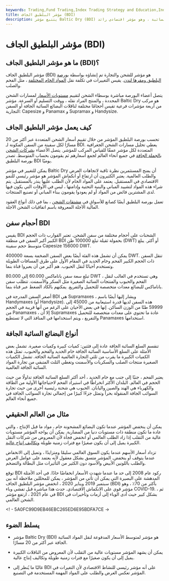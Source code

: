 ```yaml
---
keywords: Trading,Fund Trading,Index Trading Strategy and Education,Index Trading Strategy
title: مؤشر البلطيق الجاف (BDI)
description: يتتبع مؤشر Baltic Dry (BDI) تكلفة شحن البضائع الجافة السائبة ، وهو مؤشر اقتصادي رائد.
---
```


# مؤشر البلطيق الجاف (BDI)
## ما هو مؤشر البلطيق الجاف (BDI)؟

مؤشر البلطيق الجاف (BDI) هو مؤشر للشحن والتجارة تم إنشاؤه بواسطة [بورصة البلطيق ومقرها لندن](/baltic-exchange). يقيس التغييرات في تكلفة نقل [المواد الخام المختلفة](/rawmaterials) ، مثل الفحم والصلب.

يتصل أعضاء البورصة مباشرة بوسطاء الشحن لتقييم [مستويات الأسعار](/price_level) لمسارات الشحن المحددة ، والمنتج المراد نقله ، ووقت التسليم أو السرعة. مؤشر Baltic Dry هو مركب من أربعة مؤشرات فرعية تقيس أحجامًا مختلفة لناقلات البضائع السائبة الجافة أو السفن التجارية: Capesize و Panamax و Supramax و Handysize.

## كيف يعمل مؤشر البلطيق الجاف

تحسب بورصة البلطيق المؤشر من خلال تقييم أسعار الشحن المتعددة عبر أكثر من 20 مسارًا لكل سفينة من السفن المكونة لـ BDI. يعطي تحليل مسارات الشحن الجغرافية المتعددة لكل مؤشر عمقًا للقياس المركب للمؤشر. يتصل الأعضاء [بشركات الشحن بالجملة الجافة](/dry-bulk-commodity) في جميع أنحاء العالم لجمع أسعارهم ثم يقومون بحساب المتوسط. تصدر بورصة البلطيق BDI يوميًا.

يمكن للتغيير في مؤشر Baltic Dry أن يمنح المستثمرين نظرة ثاقبة لاتجاهات العرض والطلب العالمية. يعتبر الكثيرون أن ارتفاع أو انكماش المؤشر هو مؤشر رئيسي للنمو الاقتصادي في المستقبل. يعتمد على المواد الخام لأن الطلب عليها ينذر بالمستقبل. يتم شراء هذه المواد لتشييد المباني والبنية التحتية وإدامتها ، ليس في الأوقات التي يكون فيها لدى المشترين فائض من المواد أو لم يعودوا يقومون ببناء المباني أو تصنيع المنتجات.

تعمل بورصة البلطيق أيضًا كصانع للأسواق في [مشتقات الشحن](/freight_derivatives) ، بما في ذلك أنواع العقود المالية الآجلة المعروفة باسم اتفاقيات الشحن الآجلة.

## أحجام سفن BDI

يقيس BDI الشحنات على أحجام مختلفة من سفن الشحن. تعتبر القوارب ذات الحجم الكبير أكبر السفن في منطقة BDI بحمولة ثقيلة تبلغ 100000 طن (DWT) أو أكثر. يبلغ متوسط حجم سفينة Capesize 156000 DWT.

يمكن أن تشمل هذه الفئة أيضًا بعض السفن الضخمة بسعة 400000 DWT. تنقل السفن ذات الحجم الكبير الفحم وخام الحديد في المقام الأول على طرق المسافات الطويلة وتستخدم أحيانًا لنقل الحبوب. هم أكبر من أن يعبروا قناة بنما.

تبلغ سعة سفن باناماكس 60.000 إلى 80.000 DWT ، وهي تستخدم في الغالب لنقل الفحم والحبوب والمنتجات السائبة الصغيرة مثل السكر والأسمنت. تتطلب سفن باناماكس للبضائع معدات متخصصة للتحميل والتفريغ. يمكنهم بالكاد الضغط عبر قناة بنما.

أصغر السفن المدرجة في BDI هي Supramaxes ، ويشار إليها أيضًا باسم Handymaxes (أو Handysize). هذه السفن لديها قدرة استيعابية من 45000 إلى 59999 طنًا من الوزن الساكن. إنها في بعض الأحيان على الرغم من أنها قريبة في الحجم من Panamaxes ، إلا أن Supramaxes عادة ما تحتوي على معدات متخصصة للتحميل والتفريغ ، ويتم استخدامها في المنافذ التي لا تستطيع Panamaxes استخدامها.

## أنواع البضائع السائبة الجافة

تنقسم السلع السائبة الجافة عادة إلى فئتين: كميات كبيرة وكميات صغيرة. تشمل بعض الأمثلة على السلع الأساسية السائبة الجافة خام الحديد والفحم والحبوب. تمثل هذه الكميات الكبيرة ما يقرب من ثلثي التجارة العالمية السائبة الجافة. تشمل الكميات الصغيرة منتجات الصلب والسكريات والأسمنت وتغطي الثلث المتبقي من تجارة المواد السائبة الجافة العالمية.

يعتبر الفحم ، جنبًا إلى جنب مع خام الحديد ، أحد أكثر السلع السائبة الجافة تداولًا من حيث الحجم في العالم. البلدان الأكثر انخراطًا في استيراد الفحم لاحتياجاتها الأولية من الطاقة والكهرباء هي الهند والصين واليابان. الحبوب هي شحنة رئيسية أخرى من حيث تجارة السوائب الجافة المنقولة بحراً وتمثل جزءًا كبيرًا من إجمالي تجارة السوائب الجافة في جميع أنحاء العالم.

## مثال من العالم الحقيقي

يمكن أن ينخفض المؤشر عندما تكون البضائع المشحونة خام ، مواد ما قبل الإنتاج ، والتي عادة ما تكون منطقة ذات مستويات دنيا من المضاربة. يمكن أن يواجه المؤشر مستويات عالية من التقلب إذا زاد الطلب العالمي أو انخفض فجأة لأن المعروض من شركات النقل الكبيرة يميل إلى أن يكون صغيرًا مع فترات زمنية طويلة [وتكاليف إنتاج عالية](/production-cost).

تزداد أسعار الأسهم عندما يكون السوق العالمي سليمًا ومتزايدًا ، وتميل إلى الانخفاض عندما يتوقف أو ينخفض. المؤشر متسق بشكل معقول لأنه يعتمد على عوامل العرض والطلب باللونين الأبيض والأسود دون الكثير من التأثيرات مثل البطالة والتضخم.

توقع BDI ركود عام 2008 إلى حد ما عندما شهدت الأسعار انخفاضًا حادًا. في أحد الأمثلة المدهشة على البصيرة التي يمكن أن تأتي من المؤشر ، يمكن للمحللين ملاحظة أنه بين سبتمبر 2019 ويناير 2020 ، انخفض مؤشر البلطيق الجاف (BDI) بأكثر من 70٪ ، وهو مؤشر قوي على الانكماش الاقتصادي. حدث هذا مباشرة قبل تفشي وباء COVID-19. ثم ، في عام 2021 ، ارتفع مؤشر BDI بشكل كبير حيث أدى الوباء إلى أزمات وتأخيرات في الشحن العالمي.

<! - 5A0FC99D9EB46EBC265ED6E95BDFA7CE ->

## يسلط الضوء

- مؤشر Baltic Dry (BDI) هو مؤشر لمتوسط الأسعار المدفوعة لنقل المواد السائبة الجافة عبر أكثر من 20 مسارًا.

- يمكن أن يشهد المؤشر مستويات عالية من التقلب لأن المعروض من الناقلات الكبيرة يميل إلى أن يكون صغيرًا مع فترات زمنية طويلة وتكاليف إنتاج عالية.

- غالبًا ما يُنظر إلى BDI على أنه مؤشر رئيسي للنشاط الاقتصادي لأن التغيرات في المؤشر تعكس العرض والطلب على المواد المهمة المستخدمة في التصنيع.

